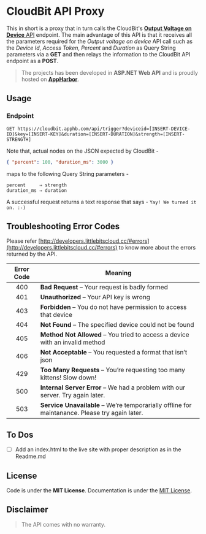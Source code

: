 # CloudBit API Proxy

This in short is a proxy that in turn calls the CloudBit's [**Output Voltage on Device** API](http://developers.littlebitscloud.cc/#output-voltage-on-device) endpoint. The main advantage of this API is that it receives all the parameters required for the *Output voltage on device* API call such as the _Device Id_, _Access Token_, _Percent_ and _Duration_ as Query String parameters via a **GET** and then relays the information to the CloudBit API endpoint as a **POST**.

> The projects has been developed in **ASP.NET Web API** and is proudly hosted on [**AppHarbor**](https://appharbor.com/).

## Usage

### Endpoint
```
GET https://cloudbit.apphb.com/api/trigger?deviceid=[INSERT-DEVICE-ID]&key=[INSERT-KEY]&duration=[INSERT-DURATION]&strength=[INSERT-STRENGTH]
```
Note that, actual nodes on the JSON expected by CloudBit -

```json
{ "percent": 100, "duration_ms": 3000 }
```

maps to the following Query String parameters -

```
percent     ⇒ strength
duration_ms ⇒ duration
```

A successful request returns a text response that says - `Yay! We turned it on. :-)`

## Troubleshooting Error Codes
Please refer [http://developers.littlebitscloud.cc/#errors](http://developers.littlebitscloud.cc/#errors) to know more about the errors returned by the API.

**Error Code**|**Meaning**
:-----:|-----
400|**Bad Request** – Your request is badly formed
401|**Unauthorized** – Your API key is wrong
403|**Forbidden** – You do not have permission to access that device
404|**Not Found** – The specified device could not be found
405|**Method Not Allowed** – You tried to access a device with an invalid method
406|**Not Acceptable** – You requested a format that isn’t json
429|**Too Many Requests** – You’re requesting too many kittens! Slow down!
500|**Internal Server Error** – We had a problem with our server. Try again later.
503|**Service Unavailable** – We’re temporarially offline for maintanance. Please try again later.

## To Dos
- [ ] Add an index.html to the live site with proper description as in the Readme.md

## License
Code is under the **MIT License**.
Documentation is under the [MIT License](https://opensource.org/licenses/MIT).

## Disclaimer
> The API comes with no warranty.
